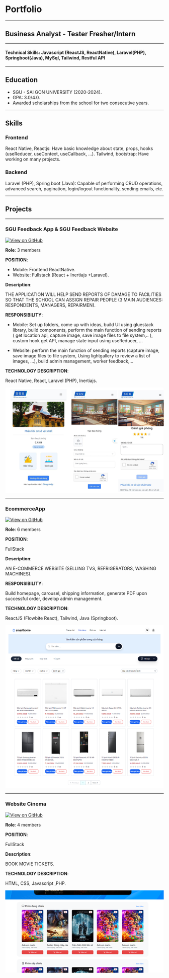 # Portfolio

---

##  Business Analyst - Tester Fresher/Intern 

---

#### Technical Skills: Javascript (ReactJS, ReactNative), Laravel(PHP), Springboot(Java), MySql, Tailwind, Restful API

---

## Education

- SGU - SAI GON UNIVERSITY (2020-2024).
- GPA: 3.0/4.0.
- Awarded scholarships from the school for two consecutive years.

---

## Skills

### Frontend

React Native, Reactjs: Have basic knowledge about state, props, hooks (useReducer, useContext, useCallback, ...).
Tailwind, bootstrap: Have working on many projects.

### Backend

Laravel (PHP), Spring boot (Java): Capable of performing CRUD operations, advanced search, pagination, login/logout functionality, sending emails, etc.

---

## Projects

---

### SGU Feedback App & SGU Feedback Website

[![View on GitHub](https://img.shields.io/badge/GitHub-View_on_GitHub-blue?logo=GitHub)](https://github.com/teamdptl/ReportMobile)

**Role**: 3 members

**POSITION**:

- Mobile: Frontend ReactNative.
- Website: Fullstack (React + Inertiajs +Laravel).

**Description**:

THE APPLICATION WILL HELP SEND REPORTS OF DAMAGE TO FACILITIES SO THAT THE SCHOOL CAN ASSIGN REPAIR PEOPLE (3 MAIN AUDIENCES: RESPONDENTS, MANAGERS, REPAIRMEN).

**RESPONSIBILITY**:

- Mobile: Set up folders, come up with ideas, build UI using gluestack library, build components, perform the main function of sending reports ( get location api, capture image, save image files to file system,.. ), custom hook get API, manage state input using useReducer, ...

- Website: perform the main function of sending reports (capture image, save image files to file system, Using lightgallery to review a list of images, ...), build admin management, worker feedback,...

**TECHNOLOGY DESCRIPTION**:

React Native, React, Laravel (PHP), Inertiajs.

![EEG Band Discovery](/assets/img/project_3.png)

---

### EcommerceApp

[![View on GitHub](https://img.shields.io/badge/GitHub-View_on_GitHub-blue?logo=GitHub)](https://github.com/teamdptl/EcommerceApp)

**Role**: 6 members

**POSITION**:

FullStack

**Description**:

AN E-COMMERCE WEBSITE (SELLING TVS, REFRIGERATORS, WASHING MACHINES).

**RESPONSIBILITY**:

Build homepage, carousel, shipping information, generate PDF upon successful order, develop admin management.

**TECHNOLOGY DESCRIPTION**:

ReactJS (Flowbite React), Tailwind, Java (Springboot).

![EEG Band Discovery](/assets/img/project_1.png)

---

### Website Cinema

[![View on GitHub](https://img.shields.io/badge/GitHub-View_on_GitHub-blue?logo=GitHub)](https://github.com/teamdptl/WebsiteRapPhim)

**Role**: 4 members

**POSITION**:

FullStack

**Description**:

BOOK MOVIE TICKETS.

**TECHNOLOGY DESCRIPTION**:

HTML, CSS, Javascript ,PHP.

![EEG Band Discovery](/assets/img/project_2.png)
